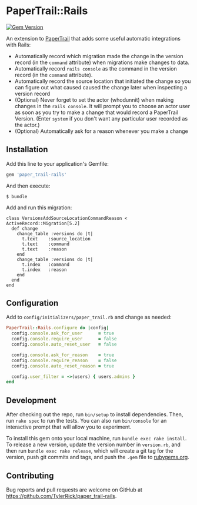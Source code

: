 # PaperTrail::Rails

[![Gem Version][1]][2]

An extension to [PaperTrail](https://github.com/paper-trail-gem/paper_trail)
that adds some useful automatic integrations with Rails:

- Automatically record which migration made the change in the version record (in
  the `command` attribute) when migrations make changes to data.
- Automatically record `rails console` as the command in the version record (in
  the `command` attribute).
- Automatically record the source location that initiated the change so you can
  figure out what caused caused the change later when inspecting a version
  record
- (Optional) Never forget to set the actor (whodunnit) when making changes in the `rails
  console`. It will prompt you to choose an actor user as soon as you try to
  make a change that would record a PaperTrail Version. (Enter `system` if you
  don't want any particular user recorded as the actor.)
- (Optional) Automatically ask for a reason whenever you make a change

## Installation

Add this line to your application's Gemfile:

```ruby
gem 'paper_trail-rails'
```

And then execute:

    $ bundle

Add and run this migration:
```
class VersionsAddSourceLocationCommandReason < ActiveRecord::Migration[5.2]
  def change
    change_table :versions do |t|
      t.text    :source_location
      t.text    :command
      t.text    :reason
    end
    change_table :versions do |t|
      t.index   :command
      t.index   :reason
    end
  end
end
```

## Configuration

Add to `config/initializers/paper_trail.rb` and change as needed:

```ruby
PaperTrail::Rails.configure do |config|
  config.console.ask_for_user      = true
  config.console.require_user      = false
  config.console.auto_reset_user   = false

  config.console.ask_for_reason    = true
  config.console.require_reason    = false
  config.console.auto_reset_reason = true

  config.user_filter = ->(users) { users.admins }
end
```

## Development

After checking out the repo, run `bin/setup` to install dependencies. Then, run `rake spec` to run the tests. You can also run `bin/console` for an interactive prompt that will allow you to experiment.

To install this gem onto your local machine, run `bundle exec rake install`. To release a new version, update the version number in `version.rb`, and then run `bundle exec rake release`, which will create a git tag for the version, push git commits and tags, and push the `.gem` file to [rubygems.org](https://rubygems.org).

## Contributing

Bug reports and pull requests are welcome on GitHub at https://github.com/TylerRick/paper_trail-rails.

[1]: https://badge.fury.io/rb/paper_trail-rails.svg
[2]: https://rubygems.org/gems/paper_trail-rails
